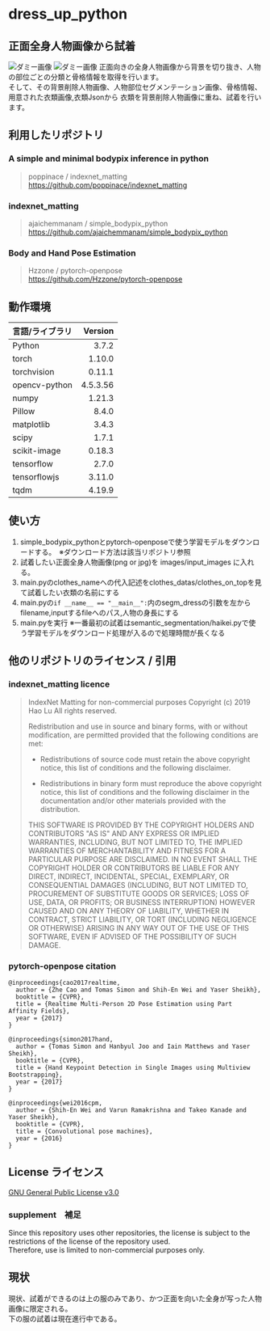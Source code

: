 # dress_up_python
## 正面全身人物画像から試着
![ダミー画像](http://placehold.it/100)
![ダミー画像](http://placehold.it/100 "ダミー画像")
正面向きの全身人物画像から背景を切り抜き、人物の部位ごとの分類と骨格情報を取得を行います。  
そして、その背景削除人物画像、人物部位セグメンテーション画像、骨格情報、用意された衣類画像,衣類Jsonから
衣類を背景削除人物画像に重ね、試着を行います。

## 利用したリポジトリ
### A simple and minimal bodypix inference in python
> poppinace / indexnet_matting  
> <https://github.com/poppinace/indexnet_matting>
### indexnet_matting
> ajaichemmanam / simple_bodypix_python  
> <https://github.com/ajaichemmanam/simple_bodypix_python>
### Body and Hand Pose Estimation
> Hzzone / pytorch-openpose  
> <https://github.com/Hzzone/pytorch-openpose>
  
## 動作環境
| 言語/ライブラリ | Version|
| :------------| ---------: |
| Python | 3.7.2　|
| torch | 1.10.0　|
| torchvision |  0.11.1　|
| opencv-python | 4.5.3.56 |
| numpy |  1.21.3　|
| Pillow |  8.4.0 |
| matplotlib |  3.4.3　|
| scipy |  1.7.1　|
| scikit-image |  0.18.3　|
| tensorflow |  2.7.0　|
| tensorflowjs |  3.11.0　|
| tqdm |  4.19.9　|

## 使い方  
1. simple_bodypix_pythonとpytorch-openposeで使う学習モデルをダウンロードする。　※ダウンロード方法は該当リポジトリ参照
2. 試着したい正面全身人物画像(png or jpg)を images/input_images に入れる。
3. main.pyのclothes_nameへの代入記述をclothes_datas/clothes_on_topを見て試着したい衣類の名前にする
4. main.pyの`if __name__ == "__main__":`内のsegm_dressの引数を左からfilename,inputするfileへのパス,人物の身長にする
5. main.pyを実行 ※一番最初の試着はsemantic_segmentation/haikei.pyで使う学習モデルをダウンロード処理が入るので処理時間が長くなる

## 他のリポジトリのライセンス / 引用
### indexnet_matting licence
> IndexNet Matting for non-commercial purposes
> Copyright (c) 2019 Hao Lu All rights reserved.
> 
> Redistribution and use in source and binary forms, with or without modification, are permitted provided that the following conditions are met:
> 
> * Redistributions of source code must retain the above copyright notice, this list of conditions and the following disclaimer.
> 
> * Redistributions in binary form must reproduce the above copyright notice, this list of conditions and the following disclaimer in the documentation and/or other materials provided with the distribution.
> 
> THIS SOFTWARE IS PROVIDED BY THE COPYRIGHT HOLDERS AND CONTRIBUTORS "AS IS" AND ANY EXPRESS OR IMPLIED WARRANTIES, INCLUDING, BUT NOT LIMITED TO, THE IMPLIED WARRANTIES OF MERCHANTABILITY AND FITNESS FOR A PARTICULAR PURPOSE ARE DISCLAIMED. IN NO EVENT SHALL THE COPYRIGHT HOLDER OR CONTRIBUTORS BE LIABLE FOR ANY DIRECT, INDIRECT, INCIDENTAL, SPECIAL, EXEMPLARY, OR CONSEQUENTIAL DAMAGES (INCLUDING, BUT NOT LIMITED TO, PROCUREMENT OF SUBSTITUTE GOODS OR SERVICES; LOSS OF USE, DATA, OR PROFITS; OR BUSINESS INTERRUPTION) HOWEVER CAUSED AND ON ANY THEORY OF LIABILITY, WHETHER IN CONTRACT, STRICT LIABILITY, OR TORT (INCLUDING NEGLIGENCE OR OTHERWISE) ARISING IN ANY WAY OUT OF THE USE OF THIS SOFTWARE, EVEN IF ADVISED OF THE POSSIBILITY OF SUCH DAMAGE.

### pytorch-openpose citation
```
@inproceedings{cao2017realtime,
  author = {Zhe Cao and Tomas Simon and Shih-En Wei and Yaser Sheikh},
  booktitle = {CVPR},
  title = {Realtime Multi-Person 2D Pose Estimation using Part Affinity Fields},
  year = {2017}
}

@inproceedings{simon2017hand,
  author = {Tomas Simon and Hanbyul Joo and Iain Matthews and Yaser Sheikh},
  booktitle = {CVPR},
  title = {Hand Keypoint Detection in Single Images using Multiview Bootstrapping},
  year = {2017}
}

@inproceedings{wei2016cpm,
  author = {Shih-En Wei and Varun Ramakrishna and Takeo Kanade and Yaser Sheikh},
  booktitle = {CVPR},
  title = {Convolutional pose machines},
  year = {2016}
}
```
## License ライセンス
<a href="https://github.com/RyosukeSuzukii/dress_up_python/blob/main/LICENSE.md">GNU General Public License v3.0</a> 
  
### supplement　補足
Since this repository uses other repositories, the license is subject to the restrictions of the license of the repository used.  
Therefore, use is limited to non-commercial purposes only.

## 現状
現状、試着ができるのは上の服のみであり、かつ正面を向いた全身が写った人物画像に限定される。  
下の服の試着は現在進行中である。

